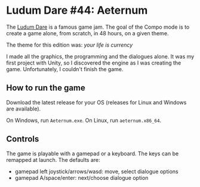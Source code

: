 Ludum Dare #44: Aeternum
===

The [Ludum Dare](https://en.wikipedia.org/wiki/Ludum_Dare) is a famous game jam. The goal of the Compo mode is to create a game alone, from scratch, in 48 hours, on a given theme.

The theme for this edition was: *your life is currency*

I made all the graphics, the programming and the dialogues alone. It was my first project with Unity, so I discovered the engine as I was creating the game.
Unfortunately, I couldn't finish the game.

## How to run the game

Download the latest release for your OS (releases for Linux and Windows are available).

On Windows, run `Aeternum.exe`. On Linux, run `aeternum.x86_64`.

## Controls

The game is playable with a gamepad or a keyboard. The keys can be remapped at launch. The defaults are:

* gamepad left joystick/arrows/wasd: move, select dialogue options
* gamepad A/space/enter: next/choose dialogue option
